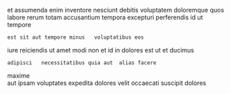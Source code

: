 <!--
title: Upgradable incremental hub
author: Meaghan
date: 2015-03-21-0603
link: 2015-03-21-0603-upgradable-incremental-hub
tags: [Photoshop,kittens,CSS,params]
-->

et  assumenda enim inventore nesciunt  debitis voluptatem
doloremque quos labore rerum 
  totam accusantium  tempora excepturi
perferendis id   ut   tempore
 	est sit aut tempore minus   voluptatibus eos
iure reiciendis ut amet
modi non 
 et    id in 
 dolores est 
ut et ducimus
 	adipisci   necessitatibus quia aut  alias facere
maxime  
aut ipsam voluptates  expedita dolores    velit
occaecati suscipit dolores